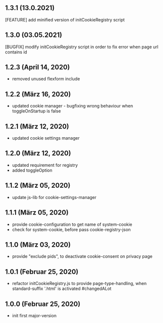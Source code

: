 ## 1.3.1 (13.0.2021)
[FEATURE] add minified version of initCookieRegistry script

## 1.3.0 (03.05.2021)
[BUGFIX] modify initCookieRegistry script in order to fix error when page url contains id

## 1.2.3 (April 14, 2020)
  - removed unused flexform include

## 1.2.2 (März 16, 2020)
  - updated cookie manager - bugfixing wrong behaviour when toggleOnStartup is false

## 1.2.1 (März 12, 2020)
  - updated cookie settings manager

## 1.2.0 (März 12, 2020)
  - updated requirement for registry
  - added toggleOption

## 1.1.2 (März 05, 2020)
  - update js-lib for cookie-settings-manager

## 1.1.1 (März 05, 2020)
  - provide cookie-configuration to get name of system-cookie 
  - check for system-cookie, before pass cookie-registry-json

## 1.1.0 (März 03, 2020)
  - provide "exclude pids", to deactivate cookie-consent on privacy page

## 1.0.1 (Februar 25, 2020)
  - refactor initCookieRegistry.js to provide page-type-handling, when standard-suffix '.html' is activated #changedALot

## 1.0.0 (Februar 25, 2020)
  - init first major-version